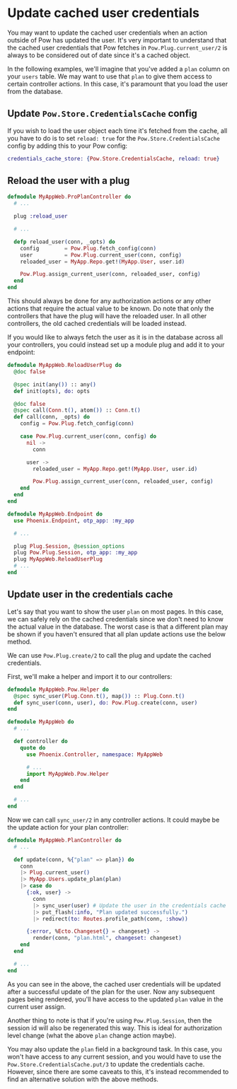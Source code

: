 # Update cached user credentials

You may want to update the cached user credentials when an action outside of Pow has updated the user. It's very important to understand that the cached user credentials that Pow fetches in `Pow.Plug.current_user/2` is always to be considered out of date since it's a cached object.

In the following examples, we'll imagine that you've added a `plan` column on your `users` table. We may want to use that `plan` to give them access to certain controller actions. In this case, it's paramount that you load the user from the database.

## Update `Pow.Store.CredentialsCache` config

If you wish to load the user object each time it's fetched from the cache, all you have to do is to set `reload: true` for the `Pow.Store.CredentialsCache` config by adding this to your Pow config:

```elixir
credentials_cache_store: {Pow.Store.CredentialsCache, reload: true}
```

## Reload the user with a plug

```elixir
defmodule MyAppWeb.ProPlanController do
  # ...

  plug :reload_user

  # ...

  defp reload_user(conn, _opts) do
    config        = Pow.Plug.fetch_config(conn)
    user          = Pow.Plug.current_user(conn, config)
    reloaded_user = MyApp.Repo.get!(MyApp.User, user.id)

    Pow.Plug.assign_current_user(conn, reloaded_user, config)
  end
end
```

This should always be done for any authorization actions or any other actions that require the actual value to be known. Do note that only the controllers that have the plug will have the reloaded user. In all other controllers, the old cached credentials will be loaded instead.

If you would like to always fetch the user as it is in the database across all your controllers, you could instead set up a module plug and add it to your endpoint:

```elixir
defmodule MyAppWeb.ReloadUserPlug do
  @doc false

  @spec init(any()) :: any()
  def init(opts), do: opts

  @doc false
  @spec call(Conn.t(), atom()) :: Conn.t()
  def call(conn, _opts) do
    config = Pow.Plug.fetch_config(conn)

    case Pow.Plug.current_user(conn, config) do
      nil ->
        conn

      user ->
        reloaded_user = MyApp.Repo.get!(MyApp.User, user.id)

        Pow.Plug.assign_current_user(conn, reloaded_user, config)
    end
  end
end
```

```elixir
defmodule MyAppWeb.Endpoint do
  use Phoenix.Endpoint, otp_app: :my_app

  # ...

  plug Plug.Session, @session_options
  plug Pow.Plug.Session, otp_app: :my_app
  plug MyAppWeb.ReloadUserPlug
  # ...
end
```

## Update user in the credentials cache

Let's say that you want to show the user `plan` on most pages. In this case, we can safely rely on the cached credentials since we don't need to know the actual value in the database. The worst case is that a different plan may be shown if you haven't ensured that all plan update actions use the below method.

We can use `Pow.Plug.create/2` to call the plug and update the cached credentials.

First, we'll make a helper and import it to our controllers:

```elixir
defmodule MyAppWeb.Pow.Helper do
  @spec sync_user(Plug.Conn.t(), map()) :: Plug.Conn.t()
  def sync_user(conn, user), do: Pow.Plug.create(conn, user)
end
```

```elixir
defmodule MyAppWeb do
  # ...

  def controller do
    quote do
      use Phoenix.Controller, namespace: MyAppWeb

      # ...
      import MyAppWeb.Pow.Helper
    end
  end

  # ...
end
```

Now we can call `sync_user/2` in any controller actions. It could maybe be the update action for your plan controller:

```elixir
defmodule MyAppWeb.PlanController do
  # ...

  def update(conn, %{"plan" => plan}) do
    conn
    |> Plug.current_user()
    |> MyApp.Users.update_plan(plan)
    |> case do
      {:ok, user} ->
        conn
        |> sync_user(user) # Update the user in the credentials cache
        |> put_flash(:info, "Plan updated successfully.")
        |> redirect(to: Routes.profile_path(conn, :show))

      {:error, %Ecto.Changeset{} = changeset} ->
        render(conn, "plan.html", changeset: changeset)
    end
  end

  # ...
end
```

As you can see in the above, the cached user credentials will be updated after a successful update of the plan for the user. Now any subsequent pages being rendered, you'll have access to the updated `plan` value in the current user assign.

Another thing to note is that if you're using `Pow.Plug.Session`, then the session id will also be regenerated this way. This is ideal for authorization level change (what the above `plan` change action maybe).

You may also update the `plan` field in a background task. In this case, you won't have access to any current session, and you would have to use the `Pow.Store.CredentialsCache.put/3` to update the credentials cache. However, since there are some caveats to this, it's instead recommended to find an alternative solution with the above methods.
